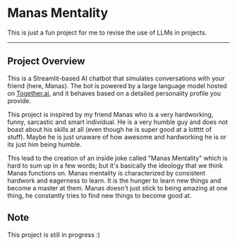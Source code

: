 # Manas Mentality

This is just a fun project for me to revise the use of LLMs in projects.

---
## Project Overview

This is a Streamlit-based AI chatbot that simulates conversations with your friend (here, Manas). The bot is powered by a large language model hosted on [Together.ai](https://www.together.ai/), and it behaves based on a detailed personality profile you provide.

This project is inspired by my friend Manas who is a very hardworking, funny, sarcastic and smart individual. He is a very humble guy and does not boast about his skills at all (even though he is super good at a lottttt of stuff). Maybe he is just unaware of how awesome and hardworking he is or its just him being humble.

This lead to the creation of an inside joke called "Manas Mentality" which is hard to sum up in a few words; but it's basically the ideology that we think Manas functions on. Manas mentality is characterized by consistent hardwork and eagerness to learn. It is the hunger to learn new things and become a master at them. Manas doesn't just stick to being amazing at one thing, he constantly tries to find new things to become good at.

## Note

This project is still in progress :)
